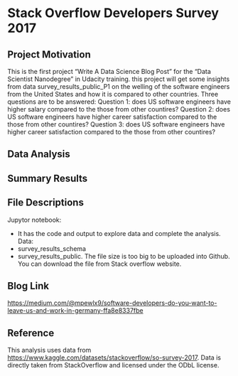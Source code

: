 # Stack Overflow Developers Survey 2017
## Project Motivation
This is the first project “Write A Data Science Blog Post” for the “Data Scientist Nanodegree” in Udacity training.
this project will get some insights from data survey_results_public_P1 on the welling of the software engineers from the United States and how it is compared to other countries. Three questions are to be answered: Question 1: does US software engineers have higher salary compared to the those from other countires? Question 2: does US software engineers have higher career satisfaction compared to the those from other countires? Question 3: does US software engineers have higher career satisfaction compared to the those from other countires?
## Data Analysis
## Summary Results
## File Descriptions
Jupytor notebook:
 - It has the code and output to explore data and complete the analysis.
Data:
 - survey_results_schema
 - survey_results_public. The file size is too big to be uploaded into Github. You can download the file from Stack overflow website.
## Blog Link

https://medium.com/@mpewlx9/software-developers-do-you-want-to-leave-us-and-work-in-germany-ffa8e8337fbe

## Reference
This analysis uses data from https://www.kaggle.com/datasets/stackoverflow/so-survey-2017. 
Data is directly taken from StackOverflow and licensed under the ODbL license.
